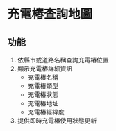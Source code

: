# 充電樁查詢地圖

## 功能

1. 依縣市或道路名稱查詢充電樁位置
2. 顯示充電樁詳細資訊
   - 充電樁名稱
   - 充電樁類型
   - 充電樁狀態
   - 充電樁地址
   - 充電樁經緯度
3. 提供即時充電樁使用狀態更新